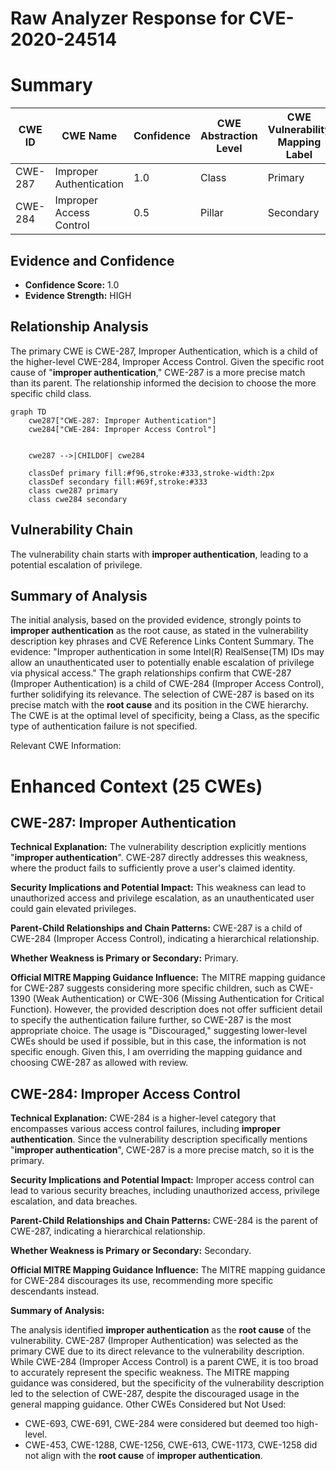 # Raw Analyzer Response for CVE-2020-24514

# Summary
| CWE ID | CWE Name | Confidence | CWE Abstraction Level | CWE Vulnerability Mapping Label | CWE-Vulnerability Mapping Notes |
|---|---|---|---|---|---|
| CWE-287 | Improper Authentication | 1.0 | Class | Primary | Allowed-with-Review |
| CWE-284 | Improper Access Control | 0.5 | Pillar | Secondary | Discouraged |

## Evidence and Confidence

*   **Confidence Score:** 1.0
*   **Evidence Strength:** HIGH

## Relationship Analysis
The primary CWE is CWE-287, Improper Authentication, which is a child of the higher-level CWE-284, Improper Access Control. Given the specific root cause of "**improper authentication**," CWE-287 is a more precise match than its parent. The relationship informed the decision to choose the more specific child class.

```mermaid
graph TD
    cwe287["CWE-287: Improper Authentication"]
    cwe284["CWE-284: Improper Access Control"]
    

    cwe287 -->|CHILDOF| cwe284
    
    classDef primary fill:#f96,stroke:#333,stroke-width:2px
    classDef secondary fill:#69f,stroke:#333
    class cwe287 primary
    class cwe284 secondary
```

## Vulnerability Chain
The vulnerability chain starts with **improper authentication**, leading to a potential escalation of privilege.

## Summary of Analysis
The initial analysis, based on the provided evidence, strongly points to **improper authentication** as the root cause, as stated in the vulnerability description key phrases and CVE Reference Links Content Summary.
The evidence: "Improper authentication in some Intel(R) RealSense(TM) IDs may allow an unauthenticated user to potentially enable escalation of privilege via physical access."
The graph relationships confirm that CWE-287 (Improper Authentication) is a child of CWE-284 (Improper Access Control), further solidifying its relevance.
The selection of CWE-287 is based on its precise match with the **root cause** and its position in the CWE hierarchy. The CWE is at the optimal level of specificity, being a Class, as the specific type of authentication failure is not specified.

Relevant CWE Information:

# Enhanced Context (25 CWEs)

## CWE-287: Improper Authentication
**Technical Explanation:** The vulnerability description explicitly mentions "**improper authentication**". CWE-287 directly addresses this weakness, where the product fails to sufficiently prove a user's claimed identity.

**Security Implications and Potential Impact:** This weakness can lead to unauthorized access and privilege escalation, as an unauthenticated user could gain elevated privileges.

**Parent-Child Relationships and Chain Patterns:** CWE-287 is a child of CWE-284 (Improper Access Control), indicating a hierarchical relationship.

**Whether Weakness is Primary or Secondary:** Primary.

**Official MITRE Mapping Guidance Influence:** The MITRE mapping guidance for CWE-287 suggests considering more specific children, such as CWE-1390 (Weak Authentication) or CWE-306 (Missing Authentication for Critical Function). However, the provided description does not offer sufficient detail to specify the authentication failure further, so CWE-287 is the most appropriate choice. The usage is "Discouraged," suggesting lower-level CWEs should be used if possible, but in this case, the information is not specific enough. Given this, I am overriding the mapping guidance and choosing CWE-287 as allowed with review.

## CWE-284: Improper Access Control
**Technical Explanation:** CWE-284 is a higher-level category that encompasses various access control failures, including **improper authentication**. Since the vulnerability description specifically mentions "**improper authentication**", CWE-287 is a more precise match, so it is the primary.

**Security Implications and Potential Impact:** Improper access control can lead to various security breaches, including unauthorized access, privilege escalation, and data breaches.

**Parent-Child Relationships and Chain Patterns:** CWE-284 is the parent of CWE-287, indicating a hierarchical relationship.

**Whether Weakness is Primary or Secondary:** Secondary.

**Official MITRE Mapping Guidance Influence:** The MITRE mapping guidance for CWE-284 discourages its use, recommending more specific descendants instead.

**Summary of Analysis:**

The analysis identified **improper authentication** as the **root cause** of the vulnerability.
CWE-287 (Improper Authentication) was selected as the primary CWE due to its direct relevance to the vulnerability description. While CWE-284 (Improper Access Control) is a parent CWE, it is too broad to accurately represent the specific weakness. The MITRE mapping guidance was considered, but the specificity of the vulnerability description led to the selection of CWE-287, despite the discouraged usage in the general mapping guidance.
Other CWEs Considered but Not Used:

*   CWE-693, CWE-691, CWE-284 were considered but deemed too high-level.
*   CWE-453, CWE-1288, CWE-1256, CWE-613, CWE-1173, CWE-1258 did not align with the **root cause** of **improper authentication**.